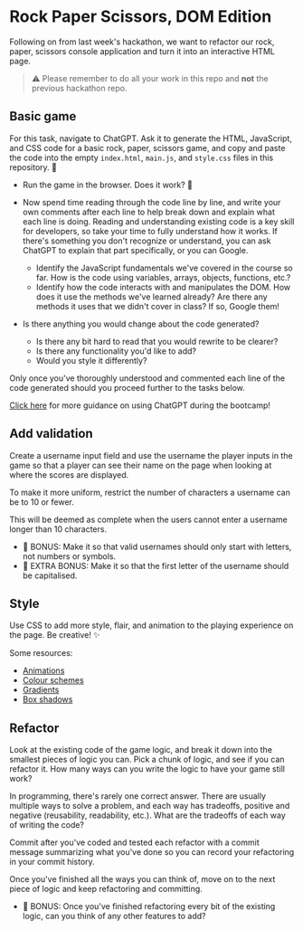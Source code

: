 # Rock Paper Scissors, DOM Edition

Following on from last week's hackathon, we want to refactor our rock, paper, scissors console application and turn it into an interactive HTML page.

> ⚠️ Please remember to do all your work in this repo and **not** the previous hackathon repo.

## Basic game

For this task, navigate to ChatGPT. Ask it to generate the HTML, JavaScript, and CSS code for a basic rock, paper, scissors game, and copy and paste the code into the empty `index.html`, `main.js`, and `style.css` files in this repository. 🍏

- Run the game in the browser. Does it work? 🍏

- Now spend time reading through the code line by line, and write your own comments after each line to help break down and explain what each line is doing. Reading and understanding existing code is a key skill for developers, so take your time to fully understand how it works. If there's something you don't recognize or understand, you can ask ChatGPT to explain that part specifically, or you can Google.

  - Identify the JavaScript fundamentals we've covered in the course so far. How is the code using variables, arrays, objects, functions, etc.?
  - Identify how the code interacts with and manipulates the DOM. How does it use the methods we've learned already? Are there any methods it uses that we didn't cover in class? If so, Google them!
- Is there anything you would change about the code generated?
  - Is there any bit hard to read that you would rewrite to be clearer?
  - Is there any functionality you'd like to add?
  - Would you style it differently?

Only once you've thoroughly understood and commented each line of the code generated should you proceed further to the tasks below.

[Click here](https://schoolofcode.notion.site/HelperGPT-b17b2b24af1246cc81da788aca5ef0c4) for more guidance on using ChatGPT during the bootcamp!

## Add validation

Create a username input field and use the username the player inputs in the game so that a player can see their name on the page when looking at where the scores are displayed.

To make it more uniform, restrict the number of characters a username can be to 10 or fewer.

This will be deemed as complete when the users cannot enter a username longer than 10 characters.

- 🌟 BONUS: Make it so that valid usernames should only start with letters, not numbers or symbols.
- 🌟 EXTRA BONUS: Make it so that the first letter of the username should be capitalised.

## Style

Use CSS to add more style, flair, and animation to the playing experience on the page. Be creative! ✨

Some resources:

- [Animations](https://www.w3schools.com/css/css3_animations.asp)
- [Colour schemes](https://coolors.co/)
- [Gradients](https://www.w3schools.com/css/css3_gradients.asp)
- [Box shadows](https://developer.mozilla.org/en-US/docs/Web/CSS/box-shadow)

## Refactor

Look at the existing code of the game logic, and break it down into the smallest pieces of logic you can. Pick a chunk of logic, and see if you can refactor it. How many ways can you write the logic to have your game still work?

In programming, there's rarely one correct answer. There are usually multiple ways to solve a problem, and each way has tradeoffs, positive and negative (reusability, readability, etc.). What are the tradeoffs of each way of writing the code?

Commit after you've coded and tested each refactor with a commit message summarizing what you've done so you can record your refactoring in your commit history.

Once you've finished all the ways you can think of, move on to the next piece of logic and keep refactoring and committing.

- 🌟 BONUS: Once you've finished refactoring every bit of the existing logic, can you think of any other features to add? 
